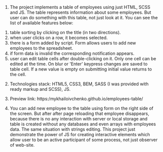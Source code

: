 1. The project implements a table of employees using just HTML, SCSS and JS.
The table represents information about some employees.
But user can do something with this table, not just look at it.
You can see the list of available features below:
1) table sorting by clicking on the title (in two directions).
2) when user clicks on a row, it becomes selected.
3) there is a form added by script. Form allows users to add new employees to the spreadsheet.
4) if form data is invalid the corresponding notification appears.
5) user can edit table cells after double-clicking on it. Only one cell can be edited at the time.
On blur or 'Enter' keypress changes are saved to table cell. If a new value is empty on submitting
initial value returns to the cell.

2. Technologies stack: HTML5, CSS3, BEM, SASS (I was provided with ready markup and SCSS), JS.

3. Preview link: https:/mykhailoivchenko.github.io/employees-table/

4. You can add new employee to the table using form on the right side of the screen.
But after after page reloading that employee disappears, because there is no any interaction
with server or local storage and table is created without any databases and even arrays with
employees data. The same situation with strings editing. This project just demonstrate the power
of JS for creating interactive elements which allow user to be an active participant of some process,
not just observer of web-site.
